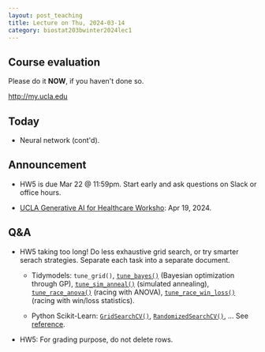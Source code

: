 ```yaml
---
layout: post_teaching
title: Lecture on Thu, 2024-03-14
category: biostat203bwinter2024lec1
---
```


## Course evaluation

Please do it **NOW**, if you haven't done so.  

<http://my.ucla.edu>

## Today

* Neural network (cont'd).

## Announcement

* HW5 is due Mar 22 @ 11:59pm. Start early and ask questions on Slack or office hours.

* [UCLA Generative AI for Healthcare Worksho](https://datax.ucla.edu/news-events/events/generative-ai-healthcare-workshop): Apr 19, 2024.

## Q&A

* HW5 taking too long! Do less exhaustive grid search, or try smarter serach strategies. Separate each task into a separate document.

    * Tidymodels: `tune_grid()`, [`tune_bayes()`](https://tune.tidymodels.org/reference/tune_bayes.html) (Bayesian optimization through GP), [`tune_sim_anneal()`](https://finetune.tidymodels.org/reference/tune_sim_anneal.html) (simulated annealing), [`tune_race_anova()`](https://finetune.tidymodels.org/reference/tune_race_anova.html) (racing with ANOVA),  [`tune_race_win_loss()`](https://finetune.tidymodels.org/reference/tune_race_win_loss.html) (racing with win/loss statistics).

    * Python Scikit-Learn: [`GridSearchCV()`](https://scikit-learn.org/stable/modules/generated/sklearn.model_selection.GridSearchCV.html#sklearn.model_selection.GridSearchCV), [`RandomizedSearchCV()`](https://scikit-learn.org/stable/modules/generated/sklearn.model_selection.RandomizedSearchCV.html#sklearn.model_selection.RandomizedSearchCV), ... See [reference](https://scikit-learn.org/stable/modules/classes.html#hyper-parameter-optimizers).

* HW5: For grading purpose, do not delete rows. 
